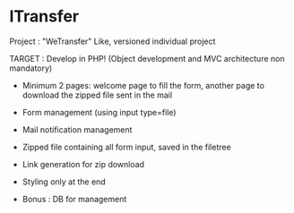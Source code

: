 # ITransfer

Project : "WeTransfer" Like, versioned individual project

TARGET : Develop in PHP! (Object development and MVC architecture non mandatory)

- Minimum 2 pages: welcome page to fill the form, another page to download the zipped file sent in the mail
- Form management (using input type=file)
- Mail notification management
- Zipped file containing all form input, saved in the filetree
- Link generation for zip download

- Styling only at the end

- Bonus : DB for management